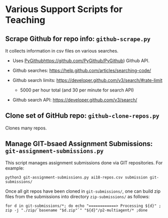 # Various Support Scripts for Teaching

## Scrape Github for repo info: `github-scrape.py`

It collects information in csv files on various searches.

* Uses [PyGithub]()https://github.com/PyGithub/PyGithub) Github API.

* Github searches: https://help.github.com/articles/searching-code/
* Github search limits: https://developer.github.com/v3/search/#rate-limit
    * 5000 per hour total (and 30 per minute for search API)
* Github search API: https://developer.github.com/v3/search/


## Clone set of GitHub repo: `github-clone-repos.py`

Clones many repos.


## Manage GIT-bsaed Assignment Submissions:  `git-assignment-submissions.py`

This script manages assignment submissions done via GIT repositories. For example:

```
python3 git-assignment-submissions.py ai18-repos.csv submission git-submissions/
```

Once all git repos have been cloned in `git-submissions/`, one can build zip files from the submissions into directory `zip-submissions/` as follows:

```
for d in git-submissions/*; do echo "============> Processing ${d}" ; zip -j "./zip/`basename "$d.zip"`" "${d}"/p2-multiagent/* ;done
```
